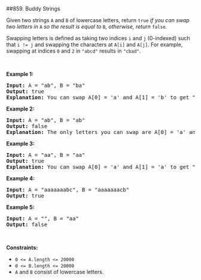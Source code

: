 ##859. Buddy Strings
<p>Given two strings <code>A</code> and <code>B</code> of lowercase letters, return <code>true</code><em> if you can swap two letters in </em><code>A</code><em> so the result is equal to </em><code>B</code><em>, otherwise, return </em><code>false</code><em>.</em></p>

<p>Swapping letters is defined as taking two indices <code>i</code> and <code>j</code> (0-indexed) such that <code>i != j</code> and swapping the characters at <code>A[i]</code> and <code>A[j]</code>. For example, swapping at indices <code>0</code> and <code>2</code> in <code>&quot;abcd&quot;</code> results in <code>&quot;cbad&quot;</code>.</p>

<p>&nbsp;</p>
<p><strong>Example 1:</strong></p>

<pre>
<strong>Input:</strong> A = &quot;ab&quot;, B = &quot;ba&quot;
<strong>Output:</strong> true
<strong>Explanation</strong><strong>:</strong> You can swap A[0] = &#39;a&#39; and A[1] = &#39;b&#39; to get &quot;ba&quot;, which is equal to B.
</pre>

<p><strong>Example 2:</strong></p>

<pre>
<strong>Input:</strong> A = &quot;ab&quot;, B = &quot;ab&quot;
<strong>Output:</strong> false
<strong>Explanation</strong><strong>:</strong> The only letters you can swap are A[0] = &#39;a&#39; and A[1] = &#39;b&#39;, which results in &quot;ba&quot; != B.
</pre>

<p><strong>Example 3:</strong></p>

<pre>
<strong>Input:</strong> A = &quot;aa&quot;, B = &quot;aa&quot;
<strong>Output:</strong> true
<strong>Explanation</strong><strong>:</strong> You can swap A[0] = &#39;a&#39; and A[1] = &#39;a&#39; to get &quot;aa&quot;, which is equal to B.
</pre>

<p><strong>Example 4:</strong></p>

<pre>
<strong>Input:</strong> A = &quot;aaaaaaabc&quot;, B = &quot;aaaaaaacb&quot;
<strong>Output:</strong> true
</pre>

<p><strong>Example 5:</strong></p>

<pre>
<strong>Input:</strong> A = &quot;&quot;, B = &quot;aa&quot;
<strong>Output:</strong> false
</pre>

<p>&nbsp;</p>
<p><strong>Constraints:</strong></p>

<ul>
	<li><code>0 &lt;= A.length &lt;= 20000</code></li>
	<li><code>0 &lt;= B.length &lt;= 20000</code></li>
	<li><code>A</code> and <code>B</code> consist of lowercase letters.</li>
</ul>
